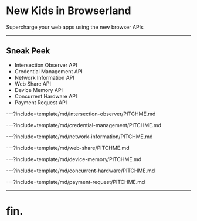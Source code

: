 # New Kids in Browserland

Supercharge your web apps using the new browser APIs

---

## Sneak Peek

- Intersection Observer API
- Credential Management API
- Network Information API
- Web Share API
- Device Memory API
- Concurrent Hardware API
- Payment Request API

---?include=template/md/intersection-observer/PITCHME.md

---?include=template/md/credential-management/PITCHME.md

---?include=template/md/network-information/PITCHME.md

---?include=template/md/web-share/PITCHME.md

---?include=template/md/device-memory/PITCHME.md

---?include=template/md/concurrent-hardware/PITCHME.md

---?include=template/md/payment-request/PITCHME.md

---

# fin.
